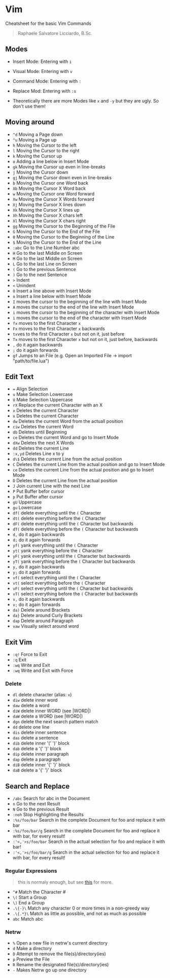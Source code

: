 # Vim

Cheatsheet for the basic Vim Commands

> Raphaele Salvatore Licciardo, B.Sc.

## Modes

- Insert Mode: Entering with `i`
- Visual Mode: Entering with `v`
- Command Mode: Entering with `:`
- Replace Mod: Entering with `:s`

- Theoretically there are more Modes like `x` and `-y` but they are ugly. So don't use them!

## Moving around

- `^d` Moving a Page down
- `^u` Moving a Page up
- `h` Moving the Cursor to the left
- `l` Moving the Cursor to the right
- `k` Moving the Cursor up
- `o` Adding a line below in Insert Mode
- `gk` Moving the Cursor up even in line-breaks
- `j` Moving the Cursor down
- `gj` Moving the Cursor down even in line-breaks
- `b` Moving the Cursor one Word back
- `Xb` Moving the Cursor X Word back
- `w` Moving the Cursor one Word forward
- `Xw` Moving the Cursor X Words forward
- `Xj` Moving the Cursor X lines down
- `Xk` Moving the Cursor X lines up
- `Xh` Moving the Cursor X chars left
- `Xl` Moving the Cursor X chars right
- `gg` Moving the Cursor to the Beginning of the File
- `G` Moving the Cursor to the End of the File
- `0` Moving the Cursor to the Beginning of the Line
- `$` Moving the Cursor to the End of the Line
- `:abc` Go to the Line Number abc
- `H` Go to the last Middle on Screen
- `M` Go to the last Middle on Screen
- `L` Go to the last Line on Screen
- `(` Go to the previous Sentence
- `)` Go to the next Sentence
- `>` Indent
- `<` Unindent
- `O` Insert a line above with Insert Mode
- `o` Insert a line below with Insert Mode
- `I` moves the cursor to the beginning of the line with Insert Mode
- `A` moves the cursor to the end of the line with Insert Mode
- `i` moves the cursor to the beginning of the character with Insert Mode
- `i` moves the cursor to the end of the character with Insert Mode
- `fx` moves to the first Character `x`
- `Fx` moves to the first Character `x` backwards
- `tx`ves to the first Character `x` but not on it, just before
- `Tx` moves to the first Character `x` but not on it, just before, backwards
- `,` do it again backwards
- `;` do it again forwards
- `gf` Jumps to an File (e.g. Open an Imported File -> import "path/to/file.lua")

## Edit Text

- `=` Align Selection
- `u` Make Selection Lowercase
- `U` Make Selection Uppercase
- `rX` Replace the current Character with an X
- `x` Deletes the current Character
- `x` Deletes the current Character
- `dw` Deletes the current Word from the actuall position
- `ciw` Deletes the current Word
- `db` Deletes until Beginning
- `ce` Deletes the current Word and go to Insert Mode
- `dXw` Deletes the next X Words
- `dd` Deletes the current Line
- `:x,yd` Deletes Line x to y
- `d\$` Deletes the current Line from the actual position
- `C` Deletes the current Line from the actual position and go to Insert Mode
- `ce` Deletes the current Line from the actual position and go to Insert Mode
- `D` Deletes the current Line from the actual position
- `J` Join current Line with the next Line
- `P` Put Buffer befor cursor
- `p` Put Buffer after cursor
- `gU` Uppercase
- `gu` Lowercase
- `df(` delete everything until the `(` Character
- `dt(` delete everything before the `(` Character
- `dF(` delete everything until the `(` Character but backwards
- `dT(` delete everything before the `(` Character but backwards
- `d,` do it again backwards
- `d;` do it again forwards
- `yf(` yank everything until the `(` Character
- `yt(` yank everything before the `(` Character
- `yF(` yank everything until the `(` Character but backwards
- `yT(` yank everything before the `(` Character but backwards
- `y,` do it again backwards
- `y;` do it again forwards
- `vf(` select everything until the `(` Character
- `vt(` select everything before the `(` Character
- `vF(` select everything until the `(` Character but backwards
- `vT(` select everything before the `(` Character but backwards
- `v,` do it again backwards
- `v;` do it again forwards
- `da)` Delete around Brackets 
- `da}` Delete around Curly Brackets 
- `dap` Delete around Paragraph 
- `vaw` Visually select around word 

## Exit Vim

- `:q!` Force to Exit
- `:q` Exit
- `:wq` Write and Exit
- `:wq` Write and Exit with Force

### Delete

- `dl` delete character (alias: `x`)
- `diw` delete inner word
- `daw` delete a word
- `diW` delete inner WORD (see |WORD|)
- `daW` delete a WORD (see |WORD|)
- `dgn` delete the next search pattern match
- `dd` delete one line
- `dis` delete inner sentence
- `das` delete a sentence
- `dib` delete inner '(' ')' block
- `dab` delete a '(' ')' block
- `dip` delete inner paragraph
- `dap` delete a paragraph
- `diB` delete inner '{' '}' block
- `daB` delete a '{' '}' block

## Search and Replace

- `/abc` Search for abc in the Document
- `n` Go to the next Result
- `N` Go to the previous Result
- `:noh` Stop Highlighting the Results
- `:%s/foo/bar` Search in the complete Document for foo and replace it with bar
- `:%s/foo/bar/g` Search in the complete Document for foo and replace it with bar, for every result!
- `:'<,'>s/foo/bar` Search in the actual selection for foo and replace it with bar!
- `:'<,'>s/foo/bar/g` Search in the actual selection for foo and replace it with bar, for every result!

### Regular Expressions

> this is normaly enough, but see [this](http://www.vimregex.com/) for more.

- `^#` Match the Character #
- `\(` Start a Group
- `\)` End a Group
- `.\{-}\` Match any character 0 or more times in a non-greedy way
- `.\{.*}\` Match as little as possible, and not as much as possible
- `abc` Match abc

### Netrw 

- `%` Open a new file in netrw's current directory
- `d` Make a directory
- `D` Attempt to remove the file(s)/directory(ies)
- `p` Preview the File
- `R` Rename the designated file(s)/directory(ies)
- `-` Makes Netrw go up one directory
